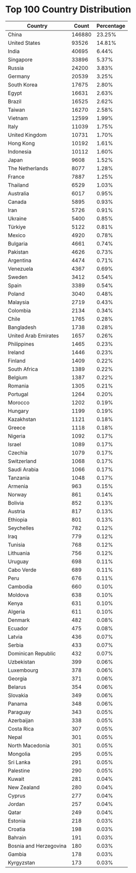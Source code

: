 # Top 100 Country Distribution
| Country | Count | Percentage |
|----|----|----|
| China | 146880 | 23.25% |
| United States | 93526 | 14.81% |
| India | 40695 | 6.44% |
| Singapore | 33896 | 5.37% |
| Russia | 24200 | 3.83% |
| Germany | 20539 | 3.25% |
| South Korea | 17675 | 2.80% |
| Egypt | 16631 | 2.63% |
| Brazil | 16525 | 2.62% |
| Taiwan | 16270 | 2.58% |
| Vietnam | 12599 | 1.99% |
| Italy | 11039 | 1.75% |
| United Kingdom | 10731 | 1.70% |
| Hong Kong | 10192 | 1.61% |
| Indonesia | 10112 | 1.60% |
| Japan | 9608 | 1.52% |
| The Netherlands | 8077 | 1.28% |
| France | 7887 | 1.25% |
| Thailand | 6529 | 1.03% |
| Australia | 6017 | 0.95% |
| Canada | 5895 | 0.93% |
| Iran | 5726 | 0.91% |
| Ukraine | 5400 | 0.85% |
| Türkiye | 5122 | 0.81% |
| Mexico | 4920 | 0.78% |
| Bulgaria | 4661 | 0.74% |
| Pakistan | 4626 | 0.73% |
| Argentina | 4474 | 0.71% |
| Venezuela | 4367 | 0.69% |
| Sweden | 3412 | 0.54% |
| Spain | 3389 | 0.54% |
| Poland | 3040 | 0.48% |
| Malaysia | 2719 | 0.43% |
| Colombia | 2134 | 0.34% |
| Chile | 1765 | 0.28% |
| Bangladesh | 1738 | 0.28% |
| United Arab Emirates | 1657 | 0.26% |
| Philippines | 1465 | 0.23% |
| Ireland | 1446 | 0.23% |
| Finland | 1409 | 0.22% |
| South Africa | 1389 | 0.22% |
| Belgium | 1387 | 0.22% |
| Romania | 1305 | 0.21% |
| Portugal | 1264 | 0.20% |
| Morocco | 1202 | 0.19% |
| Hungary | 1199 | 0.19% |
| Kazakhstan | 1121 | 0.18% |
| Greece | 1118 | 0.18% |
| Nigeria | 1092 | 0.17% |
| Israel | 1089 | 0.17% |
| Czechia | 1079 | 0.17% |
| Switzerland | 1068 | 0.17% |
| Saudi Arabia | 1066 | 0.17% |
| Tanzania | 1048 | 0.17% |
| Armenia | 963 | 0.15% |
| Norway | 861 | 0.14% |
| Bolivia | 852 | 0.13% |
| Austria | 817 | 0.13% |
| Ethiopia | 801 | 0.13% |
| Seychelles | 782 | 0.12% |
| Iraq | 779 | 0.12% |
| Tunisia | 768 | 0.12% |
| Lithuania | 756 | 0.12% |
| Uruguay | 698 | 0.11% |
| Cabo Verde | 689 | 0.11% |
| Peru | 676 | 0.11% |
| Cambodia | 660 | 0.10% |
| Moldova | 638 | 0.10% |
| Kenya | 631 | 0.10% |
| Algeria | 611 | 0.10% |
| Denmark | 482 | 0.08% |
| Ecuador | 475 | 0.08% |
| Latvia | 436 | 0.07% |
| Serbia | 433 | 0.07% |
| Dominican Republic | 432 | 0.07% |
| Uzbekistan | 399 | 0.06% |
| Luxembourg | 378 | 0.06% |
| Georgia | 371 | 0.06% |
| Belarus | 354 | 0.06% |
| Slovakia | 349 | 0.06% |
| Panama | 348 | 0.06% |
| Paraguay | 343 | 0.05% |
| Azerbaijan | 338 | 0.05% |
| Costa Rica | 307 | 0.05% |
| Nepal | 301 | 0.05% |
| North Macedonia | 301 | 0.05% |
| Mongolia | 295 | 0.05% |
| Sri Lanka | 291 | 0.05% |
| Palestine | 290 | 0.05% |
| Kuwait | 281 | 0.04% |
| New Zealand | 280 | 0.04% |
| Cyprus | 277 | 0.04% |
| Jordan | 257 | 0.04% |
| Qatar | 249 | 0.04% |
| Estonia | 218 | 0.03% |
| Croatia | 198 | 0.03% |
| Bahrain | 191 | 0.03% |
| Bosnia and Herzegovina | 180 | 0.03% |
| Gambia | 178 | 0.03% |
| Kyrgyzstan | 173 | 0.03% |
